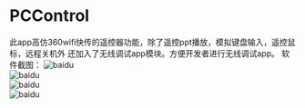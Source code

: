 # PCControl
此app高仿360wifi快传的遥控器功能，除了遥控ppt播放，模拟键盘输入，遥控鼠标，远程关机外
还加入了无线调试app模块。方便开发者进行无线调试app。
软件截图：
![baidu](https://github.com/zhangjianhao/PCControl/blob/master/image/1.png)<br/>
![baidu](https://github.com/zhangjianhao/PCControl/blob/master/image/2.png)<br/>
![baidu](https://github.com/zhangjianhao/PCControl/blob/master/image/3.png)<br/>
![baidu](https://github.com/zhangjianhao/PCControl/blob/master/image/4.png)<br/>
